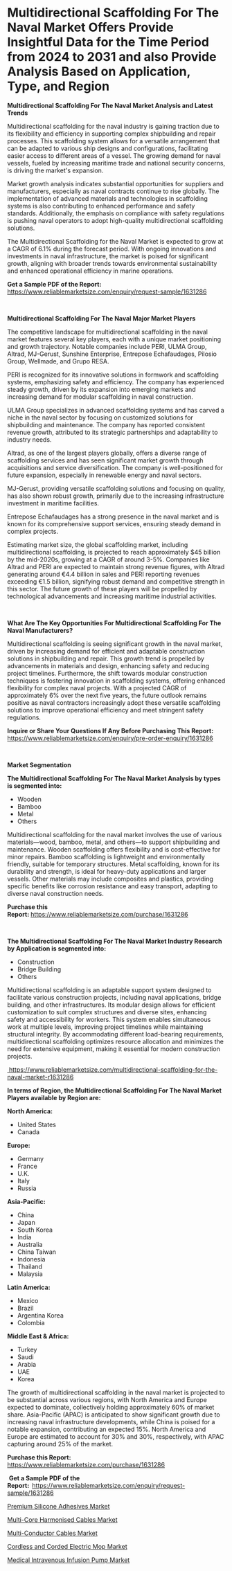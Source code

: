 <p><h1>Multidirectional Scaffolding For The Naval Market Offers Provide Insightful Data for the Time Period from 2024 to 2031 and also Provide Analysis Based on Application, Type, and Region</h1></p><p><strong>Multidirectional Scaffolding For The Naval Market Analysis and Latest Trends</strong></p>
<p><p>Multidirectional scaffolding for the naval industry is gaining traction due to its flexibility and efficiency in supporting complex shipbuilding and repair processes. This scaffolding system allows for a versatile arrangement that can be adapted to various ship designs and configurations, facilitating easier access to different areas of a vessel. The growing demand for naval vessels, fueled by increasing maritime trade and national security concerns, is driving the market's expansion.</p><p>Market growth analysis indicates substantial opportunities for suppliers and manufacturers, especially as naval contracts continue to rise globally. The implementation of advanced materials and technologies in scaffolding systems is also contributing to enhanced performance and safety standards. Additionally, the emphasis on compliance with safety regulations is pushing naval operators to adopt high-quality multidirectional scaffolding solutions.</p><p>The Multidirectional Scaffolding for the Naval Market is expected to grow at a CAGR of 6.1% during the forecast period. With ongoing innovations and investments in naval infrastructure, the market is poised for significant growth, aligning with broader trends towards environmental sustainability and enhanced operational efficiency in marine operations.</p></p>
<p><strong>Get a Sample PDF of the Report:&nbsp;</strong> <a href="https://www.reliablemarketsize.com/enquiry/request-sample/1631286?utm_campaign=1140&utm_medium=2&utm_source=Github&utm_content=ia&utm_term=27102024&utm_id=multidirectional-scaffolding-for-the-naval">https://www.reliablemarketsize.com/enquiry/request-sample/1631286</a></p>
<p>&nbsp;</p>
<p><strong>Multidirectional Scaffolding For The Naval Major Market Players</strong></p>
<p><p>The competitive landscape for multidirectional scaffolding in the naval market features several key players, each with a unique market positioning and growth trajectory. Notable companies include PERI, ULMA Group, Altrad, MJ-Gerust, Sunshine Enterprise, Entrepose Echafaudages, Pilosio Group, Wellmade, and Grupo RESA.</p><p>PERI is recognized for its innovative solutions in formwork and scaffolding systems, emphasizing safety and efficiency. The company has experienced steady growth, driven by its expansion into emerging markets and increasing demand for modular scaffolding in naval construction.</p><p>ULMA Group specializes in advanced scaffolding systems and has carved a niche in the naval sector by focusing on customized solutions for shipbuilding and maintenance. The company has reported consistent revenue growth, attributed to its strategic partnerships and adaptability to industry needs.</p><p>Altrad, as one of the largest players globally, offers a diverse range of scaffolding services and has seen significant market growth through acquisitions and service diversification. The company is well-positioned for future expansion, especially in renewable energy and naval sectors.</p><p>MJ-Gerust, providing versatile scaffolding solutions and focusing on quality, has also shown robust growth, primarily due to the increasing infrastructure investment in maritime facilities.</p><p>Entrepose Echafaudages has a strong presence in the naval market and is known for its comprehensive support services, ensuring steady demand in complex projects.</p><p>Estimating market size, the global scaffolding market, including multidirectional scaffolding, is projected to reach approximately $45 billion by the mid-2020s, growing at a CAGR of around 3-5%. Companies like Altrad and PERI are expected to maintain strong revenue figures, with Altrad generating around €4.4 billion in sales and PERI reporting revenues exceeding €1.5 billion, signifying robust demand and competitive strength in this sector. The future growth of these players will be propelled by technological advancements and increasing maritime industrial activities.</p></p>
<p>&nbsp;</p>
<p><strong>What Are The Key Opportunities For Multidirectional Scaffolding For The Naval Manufacturers?</strong></p>
<p><p>Multidirectional scaffolding is seeing significant growth in the naval market, driven by increasing demand for efficient and adaptable construction solutions in shipbuilding and repair. This growth trend is propelled by advancements in materials and design, enhancing safety and reducing project timelines. Furthermore, the shift towards modular construction techniques is fostering innovation in scaffolding systems, offering enhanced flexibility for complex naval projects. With a projected CAGR of approximately 6% over the next five years, the future outlook remains positive as naval contractors increasingly adopt these versatile scaffolding solutions to improve operational efficiency and meet stringent safety regulations.</p></p>
<p><strong>Inquire or Share Your Questions If Any Before Purchasing This Report:</strong> <a href="https://www.reliablemarketsize.com/enquiry/pre-order-enquiry/1631286?utm_campaign=1140&utm_medium=2&utm_source=Github&utm_content=ia&utm_term=27102024&utm_id=multidirectional-scaffolding-for-the-naval">https://www.reliablemarketsize.com/enquiry/pre-order-enquiry/1631286</a></p>
<p>&nbsp;</p>
<p><strong>Market Segmentation</strong></p>
<p><strong>The Multidirectional Scaffolding For The Naval Market Analysis by types is segmented into:</strong></p>
<p><ul><li>Wooden</li><li>Bamboo</li><li>Metal</li><li>Others</li></ul></p>
<p><p>Multidirectional scaffolding for the naval market involves the use of various materials—wood, bamboo, metal, and others—to support shipbuilding and maintenance. Wooden scaffolding offers flexibility and is cost-effective for minor repairs. Bamboo scaffolding is lightweight and environmentally friendly, suitable for temporary structures. Metal scaffolding, known for its durability and strength, is ideal for heavy-duty applications and larger vessels. Other materials may include composites and plastics, providing specific benefits like corrosion resistance and easy transport, adapting to diverse naval construction needs.</p></p>
<p><strong>Purchase this Report:&nbsp;</strong><a href="https://www.reliablemarketsize.com/purchase/1631286?utm_campaign=1140&utm_medium=2&utm_source=Github&utm_content=ia&utm_term=27102024&utm_id=multidirectional-scaffolding-for-the-naval">https://www.reliablemarketsize.com/purchase/1631286</a></p>
<p>&nbsp;</p>
<p><strong>The Multidirectional Scaffolding For The Naval Market Industry Research by Application is segmented into:</strong></p>
<p><ul><li>Construction</li><li>Bridge Building</li><li>Others</li></ul></p>
<p><p>Multidirectional scaffolding is an adaptable support system designed to facilitate various construction projects, including naval applications, bridge building, and other infrastructures. Its modular design allows for efficient customization to suit complex structures and diverse sites, enhancing safety and accessibility for workers. This system enables simultaneous work at multiple levels, improving project timelines while maintaining structural integrity. By accommodating different load-bearing requirements, multidirectional scaffolding optimizes resource allocation and minimizes the need for extensive equipment, making it essential for modern construction projects.</p></p>
<p><a href="https://www.reliablemarketsize.com/multidirectional-scaffolding-for-the-naval-market-r1631286?utm_campaign=1140&utm_medium=2&utm_source=Github&utm_content=ia&utm_term=27102024&utm_id=multidirectional-scaffolding-for-the-naval">&nbsp;https://www.reliablemarketsize.com/multidirectional-scaffolding-for-the-naval-market-r1631286</a></p>
<p><strong>In terms of Region, the Multidirectional Scaffolding For The Naval Market Players available by Region are:</strong></p>
<p>
    <p> <strong> North America: </strong>
        <ul>
            <li>United States</li>
            <li>Canada</li>
        </ul>
        </p> 
    <p> <strong> Europe: </strong>
        <ul>
            <li>Germany</li>
            <li>France</li>
            <li>U.K.</li>
            <li>Italy</li>
            <li>Russia</li>
        </ul>
        </p> 
    <p> <strong> Asia-Pacific: </strong>
        <ul>
            <li>China</li>
            <li>Japan</li>
            <li>South Korea</li>
            <li>India</li>
            <li>Australia</li>
            <li>China Taiwan</li>
            <li>Indonesia</li>
            <li>Thailand</li>
            <li>Malaysia</li>
        </ul>
        </p> 
    <p> <strong> Latin America: </strong>
        <ul>
            <li>Mexico</li>
            <li>Brazil</li>
            <li>Argentina Korea</li>
            <li>Colombia</li>
        </ul>
        </p> 
    <p> <strong> Middle East & Africa: </strong>
        <ul>
            <li>Turkey</li>
            <li>Saudi</li>
            <li>Arabia</li>
            <li>UAE</li>
            <li>Korea</li>
        </ul>
    </p>
    </p>
<p><p>The growth of multidirectional scaffolding in the naval market is projected to be substantial across various regions, with North America and Europe expected to dominate, collectively holding approximately 60% of market share. Asia-Pacific (APAC) is anticipated to show significant growth due to increasing naval infrastructure developments, while China is poised for a notable expansion, contributing an expected 15%. North America and Europe are estimated to account for 30% and 30%, respectively, with APAC capturing around 25% of the market.</p></p>
<p><strong>Purchase this Report: </strong><a href="https://www.reliablemarketsize.com/purchase/1631286?utm_campaign=1140&utm_medium=2&utm_source=Github&utm_content=ia&utm_term=27102024&utm_id=multidirectional-scaffolding-for-the-naval">https://www.reliablemarketsize.com/purchase/1631286</a></p>
<p>&nbsp;<strong>Get a Sample PDF of the Report:&nbsp;&nbsp;</strong><a href="https://www.reliablemarketsize.com/enquiry/request-sample/1631286?utm_campaign=1140&utm_medium=2&utm_source=Github&utm_content=ia&utm_term=27102024&utm_id=multidirectional-scaffolding-for-the-naval">https://www.reliablemarketsize.com/enquiry/request-sample/1631286</a></p>
<p><strong></strong></p>
<p><p><a href="https://www.linkedin.com/pulse/navigating-global-premium-silicone-adhesives-market-from-wxzfc?utm_campaign=1140&utm_medium=2&utm_source=Github&utm_content=ia&utm_term=27102024&utm_id=multidirectional-scaffolding-for-the-naval">Premium Silicone Adhesives Market</a></p><p><a href="https://github.com/deshawnj39lau/Market-Research-Report-List-1/blob/main/multi-core-harmonised-cables-market.md?utm_campaign=1140&utm_medium=2&utm_source=Github&utm_content=ia&utm_term=27102024&utm_id=multidirectional-scaffolding-for-the-naval">Multi-Core Harmonised Cables Market</a></p><p><a href="https://github.com/b9uxfeyen/Market-Research-Report-List-1/blob/main/multi-conductor-cables-market.md?utm_campaign=1140&utm_medium=2&utm_source=Github&utm_content=ia&utm_term=27102024&utm_id=multidirectional-scaffolding-for-the-naval">Multi-Conductor Cables Market</a></p><p><a href="https://issuu.com/reportprime-2/docs/cordless-and-corded-electric-mop-ma_f58b584587c4fe?utm_campaign=1140&utm_medium=2&utm_source=Github&utm_content=ia&utm_term=27102024&utm_id=multidirectional-scaffolding-for-the-naval">Cordless and Corded Electric Mop Market</a></p><p><a href="https://www.linkedin.com/pulse/global-medical-intravenous-infusion-pump-market-sector2024-cukic?utm_campaign=1140&utm_medium=2&utm_source=Github&utm_content=ia&utm_term=27102024&utm_id=multidirectional-scaffolding-for-the-naval">Medical Intravenous Infusion Pump Market</a></p></p>